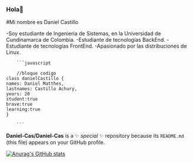 ### Hola👋

#Mi nombre es Daniel Castillo




-Soy estudiante de Ingenieria de Sistemas, en la Universidad de Cundinamarca de Colombia.
 -Estudiante de tecnologías BackEnd.
 -Estudiante de tecnologías FrontEnd.
 -Apasionado por las distribuciones de Linux.
 
 		```javascript
		
		//bloque codigo
    class danielCastillo {
    names: Daniel Matthes,
    lastnames: Castillo Achury,
    years: 20 
    student:true
    brave:true
    learning:true
    }
		
		```

**Daniel-Cas/Daniel-Cas** is a ✨ _special_ ✨ repository because its `README.md` (this file) appears on your GitHub profile.

[![Anurag's GitHub stats](https://github-readme-stats.vercel.app/api?username=Daniel-Cas)](https://github.com/anuraghazra/github-readme-stats)

